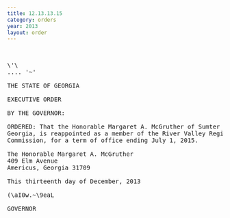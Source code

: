 ```yaml
---
title: 12.13.13.15
category: orders
year: 2013
layout: order
---
```


<pre>     

\'\
.... '~'

THE STATE OF GEORGIA

EXECUTIVE ORDER

BY THE GOVERNOR:

ORDERED: That the Honorable Margaret A. McGruther of Sumter County,
Georgia, is reappointed as a member of the River Valley Regional
Commission, for a term of office ending July 1, 2015.

The Honorable Margaret A. McGruther
409 Elm Avenue
Americus, Georgia 31709

This thirteenth day of December, 2013

(\aI0w.~\9eaL

GOVERNOR

</pre>
